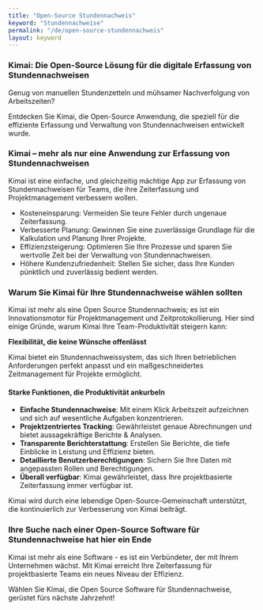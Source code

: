 ```yaml
---
title: "Open-Source Stundennachweis"
keyword: "Stundennachweise"
permalink: "/de/open-source-stundennachweis"
layout: keyword
---
```


### Kimai: Die Open-Source Lösung für die digitale Erfassung von Stundennachweisen

Genug von manuellen Stundenzetteln und mühsamer Nachverfolgung von Arbeitszeiten?

Entdecken Sie Kimai, die Open-Source Anwendung, die speziell für die effiziente Erfassung und Verwaltung von Stundennachweisen entwickelt wurde.

### Kimai – mehr als nur eine Anwendung zur Erfassung von Stundennachweisen

Kimai ist eine einfache, und gleichzeitig mächtige App zur Erfassung von Stundennachweisen für Teams, die ihre Zeiterfassung und Projektmanagement verbessern wollen.

- Kosteneinsparung: Vermeiden Sie teure Fehler durch ungenaue Zeiterfassung.
- Verbesserte Planung: Gewinnen Sie eine zuverlässige Grundlage für die Kalkulation und Planung Ihrer Projekte.
- Effizienzsteigerung: Optimieren Sie Ihre Prozesse und sparen Sie wertvolle Zeit bei der Verwaltung von Stundennachweisen.
- Höhere Kundenzufriedenheit: Stellen Sie sicher, dass Ihre Kunden pünktlich und zuverlässig bedient werden.

### Warum Sie Kimai für Ihre Stundennachweise wählen sollten

Kimai ist mehr als eine Open Source Stundennachweis; es ist ein Innovationsmotor für Projektmanagement und Zeitprotokollierung.
Hier sind einige Gründe, warum Kimai Ihre Team-Produktivität steigern kann:

**Flexibilität, die keine Wünsche offenlässt**

Kimai bietet ein Stundennachweissystem, das sich Ihren betrieblichen Anforderungen perfekt anpasst und ein maßgeschneidertes Zeitmanagement für Projekte ermöglicht.

#### Starke Funktionen, die Produktivität ankurbeln

- **Einfache Stundennachweise**: Mit einem Klick Arbeitszeit aufzeichnen und sich auf wesentliche Aufgaben konzentrieren.
- **Projektzentriertes Tracking**: Gewährleistet genaue Abrechnungen und bietet aussagekräftige Berichte & Analysen.
- **Transparente Berichterstattung**: Erstellen Sie Berichte, die tiefe Einblicke in Leistung und Effizienz bieten.
- **Detaillierte Benutzerberechtigungen**: Sichern Sie Ihre Daten mit angepassten Rollen und Berechtigungen.
- **Überall verfügbar**: Kimai gewährleistet, dass Ihre projektbasierte Zeiterfassung immer verfügbar ist.

Kimai wird durch eine lebendige Open-Source-Gemeinschaft unterstützt, die kontinuierlich zur Verbesserung von Kimai beiträgt.

### Ihre Suche nach einer Open-Source Software für Stundennachweise hat hier ein Ende

Kimai ist mehr als eine Software - es ist ein Verbündeter, der mit Ihrem Unternehmen wächst.
Mit Kimai erreicht Ihre Zeiterfassung für projektbasierte Teams ein neues Niveau der Effizienz.

Wählen Sie Kimai, die Open Source Software für Stundennachweise, gerüstet fürs nächste Jahrzehnt!
